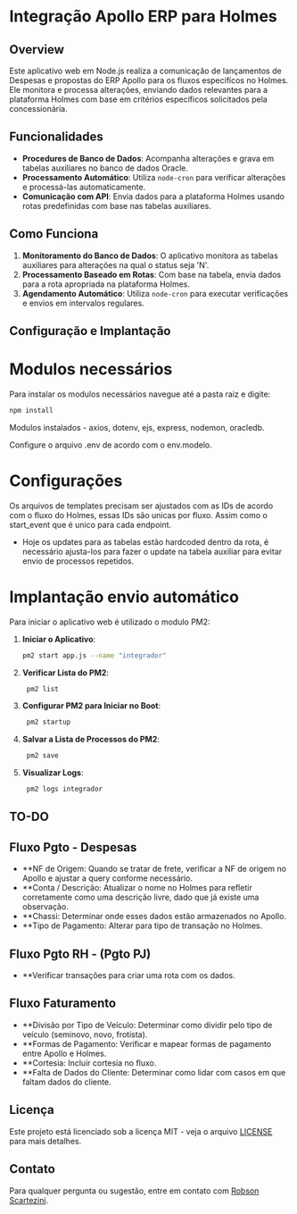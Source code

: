 # Integração Apollo ERP para Holmes

## Overview

Este aplicativo web em Node.js realiza a comunicação de lançamentos de Despesas e propostas do ERP Apollo para os fluxos especifícos no Holmes. Ele monitora e processa alterações, enviando dados relevantes para a plataforma Holmes com base em critérios específicos solicitados pela concessionária.

## Funcionalidades

- **Procedures de Banco de Dados**: Acompanha alterações e grava em tabelas auxiliares no banco de dados Oracle.
- **Processamento Automático**: Utiliza `node-cron` para verificar alterações e processá-las automaticamente.
- **Comunicação com API**: Envia dados para a plataforma Holmes usando rotas predefinidas com base nas tabelas auxiliares.


## Como Funciona

1. **Monitoramento do Banco de Dados**: O aplicativo monitora as tabelas auxiliares para alterações na qual o status seja 'N'.
2. **Processamento Baseado em Rotas**: Com base na tabela, envia dados para a rota apropriada na plataforma Holmes.
3. **Agendamento Automático**: Utiliza `node-cron` para executar verificações e envios em intervalos regulares.


## Configuração e Implantação

# Modulos necessários

Para instalar os modulos necessários navegue até a pasta raiz e digite:
   ```sh
   npm install
   ```
Modulos instalados -  axios, dotenv, ejs, express, nodemon, oracledb.

Configure o arquivo .env de acordo com o env.modelo.

# Configurações

Os arquivos de templates precisam ser ajustados com as IDs de acordo com o fluxo do Holmes, essas IDs são unicas por fluxo.
Assim como o start_event que é unico para cada endpoint.

- Hoje os updates para as tabelas estão hardcoded dentro da rota, é necessário ajusta-los para fazer o update na tabela auxiliar para evitar envio de processos repetidos.

# Implantação envio automático

Para iniciar o aplicativo web é utilizado o modulo PM2:

1. **Iniciar o Aplicativo**:
   ```sh
   pm2 start app.js --name "integrador"
   ```
2. **Verificar Lista do PM2**:
   ```sh
    pm2 list
   ```
3. **Configurar PM2 para Iniciar no Boot**:
   ```sh
    pm2 startup
   ```
4. **Salvar a Lista de Processos do PM2**:
   ```sh
    pm2 save
   ```
5. **Visualizar Logs**:
   ```sh
    pm2 logs integrador
   ```

## TO-DO
## Fluxo Pgto - Despesas

- **NF de Origem: Quando se tratar de frete, verificar a NF de origem no Apollo e ajustar a query conforme necessário.
- **Conta / Descrição: Atualizar o nome no Holmes para refletir corretamente como uma descrição livre, dado que já existe uma observação.
- **Chassi: Determinar onde esses dados estão armazenados no Apollo.
- **Tipo de Pagamento: Alterar para tipo de transação no Holmes.

## Fluxo Pgto RH - (Pgto PJ)

- **Verificar transações para criar uma rota com os dados.

## Fluxo Faturamento

- **Divisão por Tipo de Veículo: Determinar como dividir pelo tipo de veículo (seminovo, novo, frotista).
- **Formas de Pagamento: Verificar e mapear formas de pagamento entre Apollo e Holmes.
- **Cortesia: Incluir cortesia no fluxo.
- **Falta de Dados do Cliente: Determinar como lidar com casos em que faltam dados do cliente.

## Licença

Este projeto está licenciado sob a licença MIT - veja o arquivo [LICENSE](LICENCE.md) para mais detalhes.

## Contato

Para qualquer pergunta ou sugestão, entre em contato com [Robson Scartezini](mailto:robsonshk@gmail.com).
